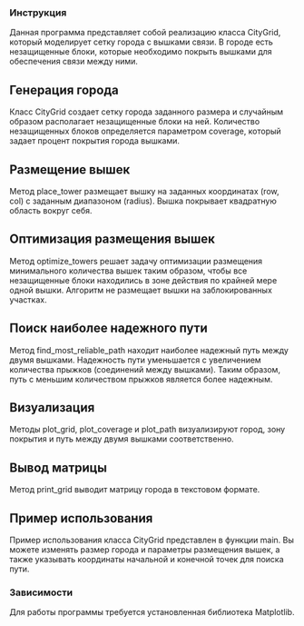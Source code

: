 ### Инструкция
Данная программа представляет собой реализацию класса CityGrid, который моделирует сетку города с вышками связи. В городе есть незащищенные блоки, которые необходимо покрыть вышками для обеспечения связи между ними.

## Генерация города
Класс CityGrid создает сетку города заданного размера и случайным образом располагает незащищенные блоки на ней. Количество незащищенных блоков определяется параметром coverage, который задает процент покрытия города вышками.

## Размещение вышек
Метод place_tower размещает вышку на заданных координатах (row, col) с заданным диапазоном (radius). Вышка покрывает квадратную область вокруг себя.

## Оптимизация размещения вышек
Метод optimize_towers решает задачу оптимизации размещения минимального количества вышек таким образом, чтобы все незащищенные блоки находились в зоне действия по крайней мере одной вышки. Алгоритм не размещает вышки на заблокированных участках.

## Поиск наиболее надежного пути
Метод find_most_reliable_path находит наиболее надежный путь между двумя вышками. Надежность пути уменьшается с увеличением количества прыжков (соединений между вышками). Таким образом, путь с меньшим количеством прыжков является более надежным.

## Визуализация
Методы plot_grid, plot_coverage и plot_path визуализируют город, зону покрытия и путь между двумя вышками соответственно.

## Вывод матрицы
Метод print_grid выводит матрицу города в текстовом формате.

## Пример использования
Пример использования класса CityGrid представлен в функции main. Вы можете изменять размер города и параметры размещения вышек, а также указывать координаты начальной и конечной точек для поиска пути.

### Зависимости
Для работы программы требуется установленная библиотека Matplotlib.
